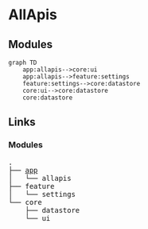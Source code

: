 # AllApis

## Modules

```mermaid
graph TD
    app:allapis-->core:ui
    app:allapis-->feature:settings
    feature:settings-->core:datastore
    core:ui-->core:datastore
    core:datastore
```

## Links

### Modules

<pre>
.
├── <a href="./app/APP.md">app</a>
│   └── allapis
├── feature
│   └── settings
└── core
    ├── datastore
    └── ui
</pre>
